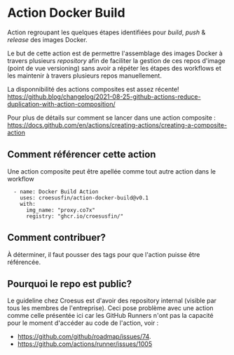 # Action Docker Build

Action regroupant les quelques étapes identifiées pour _build_, _push_ & _release_ des images Docker.

Le but de cette action est de permettre l'assemblage des images Docker à travers plusieurs _repository_ afin de
faciliter la gestion de ces repos d'image (point de vue versioning) sans avoir a répéter les étapes des workflows et les
maintenir à travers plusieurs repos manuellement.

La disponnibilité des actions composites est assez récente!
https://github.blog/changelog/2021-08-25-github-actions-reduce-duplication-with-action-composition/

Pour plus de détails sur comment se lancer dans une action composite :
https://docs.github.com/en/actions/creating-actions/creating-a-composite-action

## Comment référencer cette action

Une action composite peut être apellée comme tout autre action dans le workflow

```
  - name: Docker Build Action
    uses: croesusfin/action-docker-build@v0.1
    with:
      img_name: "proxy.co7x"
      registry: "ghcr.io/croesusfin/"
```

## Comment contribuer?

À déterminer, il faut pousser des tags pour que l'action puisse être référencée.

## Pourquoi le repo est public?

Le guideline chez Croesus est d'avoir des repository internal (visible par tous les membres de l'entreprise). Ceci pose
problème avec une action comme celle présentée ici car les GitHub Runners n'ont pas la capacité pour le moment d'accéder
au code de l'action, voir :

- https://github.com/github/roadmap/issues/74.
- https://github.com/actions/runner/issues/1005
